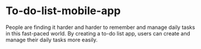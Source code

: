# To-do-list-mobile-app
People are finding it harder and harder to remember and manage daily tasks in this fast-paced world. By creating a to-do list app, users can create and manage their daily tasks more easily.
